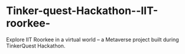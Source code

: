 # Tinker-quest-Hackathon--IIT-roorkee-
Explore IIT Roorkee in a virtual world – a Metaverse project built during TinkerQuest Hackathon.
